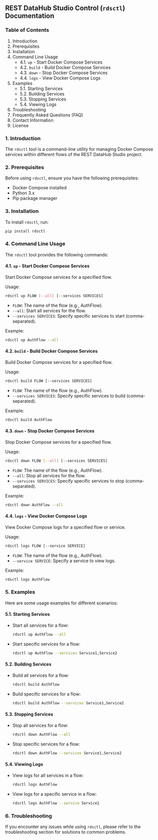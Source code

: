 ## REST DataHub Studio Control (`rdsctl`) Documentation

### Table of Contents
1. Introduction
2. Prerequisites
3. Installation
4. Command Line Usage
    - 4.1. `up` - Start Docker Compose Services
    - 4.2. `build` - Build Docker Compose Services
    - 4.3. `down` - Stop Docker Compose Services
    - 4.4. `logs` - View Docker Compose Logs
5. Examples
    - 5.1. Starting Services
    - 5.2. Building Services
    - 5.3. Stopping Services
    - 5.4. Viewing Logs
6. Troubleshooting
7. Frequently Asked Questions (FAQ)
8. Contact Information
9. License

### 1. Introduction
The `rdsctl` tool is a command-line utility for managing Docker Compose services within different flows of the REST DataHub Studio project.

### 2. Prerequisites
Before using `rdsctl`, ensure you have the following prerequisites:
- Docker Compose installed
- Python 3.x
- Pip package manager

### 3. Installation
To install `rdsctl`, run:
```bash
pip install rdsctl
```

### 4. Command Line Usage
The `rdsctl` tool provides the following commands:

#### 4.1. `up` - Start Docker Compose Services
Start Docker Compose services for a specified flow.

Usage:
```bash
rdsctl up FLOW [--all] [--services SERVICES]
```

- `FLOW`: The name of the flow (e.g., AuthFlow).
- `--all`: Start all services for the flow.
- `--services SERVICES`: Specify specific services to start (comma-separated).

Example:
```bash
rdsctl up AuthFlow --all
```

#### 4.2. `build` - Build Docker Compose Services
Build Docker Compose services for a specified flow.

Usage:
```bash
rdsctl build FLOW [--services SERVICES]
```

- `FLOW`: The name of the flow (e.g., AuthFlow).
- `--services SERVICES`: Specify specific services to build (comma-separated).

Example:
```bash
rdsctl build AuthFlow
```

#### 4.3. `down` - Stop Docker Compose Services
Stop Docker Compose services for a specified flow.

Usage:
```bash
rdsctl down FLOW [--all] [--services SERVICES]
```

- `FLOW`: The name of the flow (e.g., AuthFlow).
- `--all`: Stop all services for the flow.
- `--services SERVICES`: Specify specific services to stop (comma-separated).

Example:
```bash
rdsctl down AuthFlow --all
```

#### 4.4. `logs` - View Docker Compose Logs
View Docker Compose logs for a specified flow or service.

Usage:
```bash
rdsctl logs FLOW [--service SERVICE]
```

- `FLOW`: The name of the flow (e.g., AuthFlow).
- `--service SERVICE`: Specify a service to view logs.

Example:
```bash
rdsctl logs AuthFlow
```

### 5. Examples
Here are some usage examples for different scenarios:

#### 5.1. Starting Services
- Start all services for a flow:
  ```bash
  rdsctl up AuthFlow --all
  ```
- Start specific services for a flow:
  ```bash
  rdsctl up AuthFlow --services Service1,Service2
  ```

#### 5.2. Building Services
- Build all services for a flow:
  ```bash
  rdsctl build AuthFlow
  ```
- Build specific services for a flow:
  ```bash
  rdsctl build AuthFlow --services Service1,Service2
  ```

#### 5.3. Stopping Services
- Stop all services for a flow:
  ```bash
  rdsctl down AuthFlow --all
  ```
- Stop specific services for a flow:
  ```bash
  rdsctl down AuthFlow --services Service1,Service2
  ```

#### 5.4. Viewing Logs
- View logs for all services in a flow:
  ```bash
  rdsctl logs AuthFlow
  ```
- View logs for a specific service in a flow:
  ```bash
  rdsctl logs AuthFlow --service Service1
  ```

### 6. Troubleshooting
If you encounter any issues while using `rdsctl`, please refer to the troubleshooting section for solutions to common problems.



